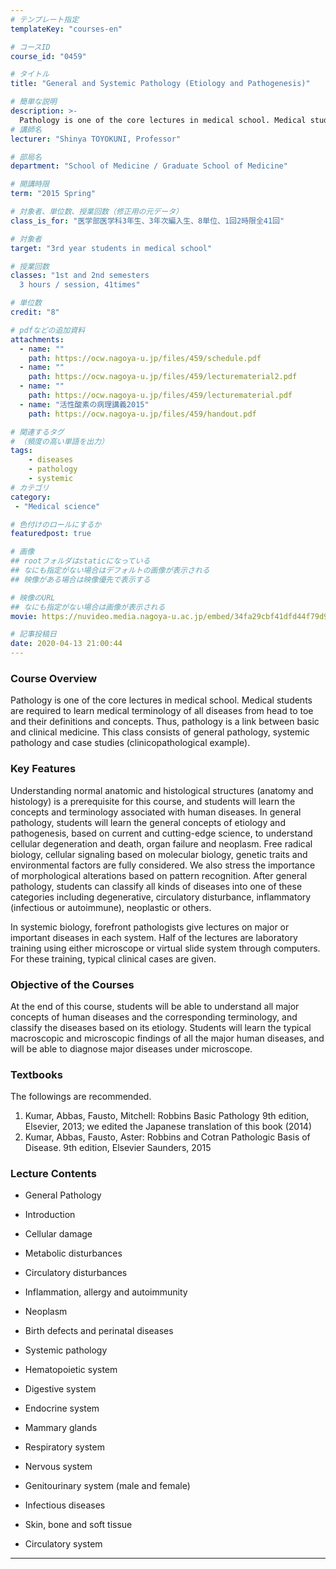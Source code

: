 ```yaml
---
# テンプレート指定
templateKey: "courses-en"

# コースID
course_id: "0459"

# タイトル
title: "General and Systemic Pathology (Etiology and Pathogenesis)"

# 簡単な説明
description: >-
  Pathology is one of the core lectures in medical school. Medical students are required to learn medical terminology of all diseases from head to toe and their definitions and concepts. Thus, pathol ....
# 講師名
lecturer: "Shinya TOYOKUNI, Professor"

# 部局名
department: "School of Medicine / Graduate School of Medicine"

# 開講時限
term: "2015	Spring"

# 対象者、単位数、授業回数（修正用の元データ）
class_is_for: "医学部医学科3年生、3年次編入生、8単位、1回2時限全41回"

# 対象者
target: "3rd year students in medical school"

# 授業回数
classes: "1st and 2nd semesters
  3 hours / session, 41times"

# 単位数
credit: "8"

# pdfなどの追加資料
attachments:
  - name: "" 
    path: https://ocw.nagoya-u.jp/files/459/schedule.pdf
  - name: "" 
    path: https://ocw.nagoya-u.jp/files/459/lecturematerial2.pdf
  - name: "" 
    path: https://ocw.nagoya-u.jp/files/459/lecturematerial.pdf
  - name: "活性酸素の病理講義2015" 
    path: https://ocw.nagoya-u.jp/files/459/handout.pdf

# 関連するタグ
# （頻度の高い単語を出力）
tags:
    - diseases
    - pathology
    - systemic
# カテゴリ
category:
 - "Medical science"

# 色付けのロールにするか
featuredpost: true

# 画像
## rootフォルダはstaticになっている
## なにも指定がない場合はデフォルトの画像が表示される
## 映像がある場合は映像優先で表示する

# 映像のURL
## なにも指定がない場合は画像が表示される
movie: https://nuvideo.media.nagoya-u.ac.jp/embed/34fa29cbf41dfd44f79d93a0e9779b2f953a0de0

# 記事投稿日
date: 2020-04-13 21:00:44
---
```


### Course Overview

Pathology is one of the core lectures in medical school. Medical students are required to learn medical terminology of all diseases from head to toe and their definitions and concepts. Thus, pathology is a link between basic and clinical medicine. This class consists of general pathology, systemic pathology and case studies (clinicopathological example).

### Key Features

Understanding normal anatomic and histological structures (anatomy and histology) is a prerequisite for this course, and students will learn the concepts and terminology associated with human diseases. In general pathology, students will learn the general concepts of etiology and pathogenesis, based on current and cutting-edge science, to understand cellular degeneration and death, organ failure and neoplasm. Free radical biology, cellular signaling based on molecular biology, genetic traits and environmental factors are fully considered. We also stress the importance of morphological alterations based on pattern recognition. After general pathology, students can classify all kinds of diseases into one of these categories including degenerative, circulatory disturbance, inflammatory (infectious or autoimmune), neoplastic or others.

In systemic biology, forefront pathologists give lectures on major or important diseases in each system. Half of the lectures are laboratory training using either microscope or virtual slide system through computers. For these training, typical clinical cases are given.

### Objective of the Courses

At the end of this course, students will be able to understand all major concepts of human diseases and the corresponding terminology, and classify the diseases based on its etiology. Students will learn the typical macroscopic and microscopic findings of all the major human diseases, and will be able to diagnose major diseases under microscope.

### Textbooks

The followings are recommended.

1. Kumar, Abbas, Fausto, Mitchell: Robbins Basic Pathology 9th edition, Elsevier, 2013; we edited the Japanese translation of this book (2014)
2. Kumar, Abbas, Fausto, Aster: Robbins and Cotran Pathologic Basis of Disease. 9th edition, Elsevier Saunders, 2015

### Lecture Contents

- General Pathology
- Introduction
- Cellular damage
- Metabolic disturbances
- Circulatory disturbances
- Inflammation, allergy and autoimmunity
- Neoplasm
- Birth defects and perinatal diseases

- Systemic pathology
- Hematopoietic system
- Digestive system
- Endocrine system
- Mammary glands
- Respiratory system
- Nervous system
- Genitourinary system (male and female)
- Infectious diseases
- Skin, bone and soft tissue
- Circulatory system

---
